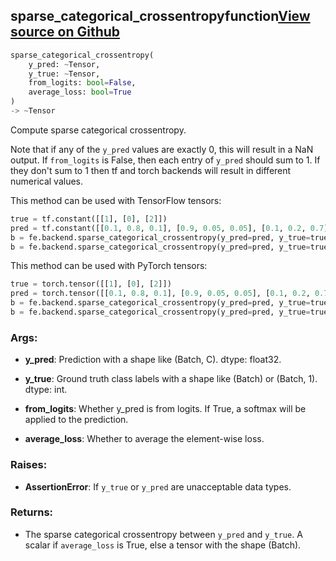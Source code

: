 ## sparse_categorical_crossentropy<span class="tag">function</span><a class="sourcelink" href=https://github.com/fastestimator/fastestimator/blob/r1.0/fastestimator/backend/sparse_categorical_crossentropy.py/#L25-L77>View source on Github</a>
```python
sparse_categorical_crossentropy(
	y_pred: ~Tensor,
	y_true: ~Tensor,
	from_logits: bool=False,
	average_loss: bool=True
)
-> ~Tensor
```
Compute sparse categorical crossentropy.

Note that if any of the `y_pred` values are exactly 0, this will result in a NaN output. If `from_logits` is
False, then each entry of `y_pred` should sum to 1. If they don't sum to 1 then tf and torch backends will
result in different numerical values.

This method can be used with TensorFlow tensors:
```python
true = tf.constant([[1], [0], [2]])
pred = tf.constant([[0.1, 0.8, 0.1], [0.9, 0.05, 0.05], [0.1, 0.2, 0.7]])
b = fe.backend.sparse_categorical_crossentropy(y_pred=pred, y_true=true)  # 0.228
b = fe.backend.sparse_categorical_crossentropy(y_pred=pred, y_true=true, average_loss=False)  # [0.22, 0.11, 0.36]
```

This method can be used with PyTorch tensors:
```python
true = torch.tensor([[1], [0], [2]])
pred = torch.tensor([[0.1, 0.8, 0.1], [0.9, 0.05, 0.05], [0.1, 0.2, 0.7]])
b = fe.backend.sparse_categorical_crossentropy(y_pred=pred, y_true=true)  # 0.228
b = fe.backend.sparse_categorical_crossentropy(y_pred=pred, y_true=true, average_loss=False)  # [0.22, 0.11, 0.36]
```


<h3>Args:</h3>


* **y_pred**: Prediction with a shape like (Batch, C). dtype: float32.

* **y_true**: Ground truth class labels with a shape like (Batch) or (Batch, 1). dtype: int.

* **from_logits**: Whether y_pred is from logits. If True, a softmax will be applied to the prediction.

* **average_loss**: Whether to average the element-wise loss. 

<h3>Raises:</h3>


* **AssertionError**: If `y_true` or `y_pred` are unacceptable data types.

<h3>Returns:</h3>

<ul class="return-block"><li>    The sparse categorical crossentropy between <code>y_pred</code> and <code>y_true</code>. A scalar if <code>average_loss</code> is True, else a
    tensor with the shape (Batch).

</li></ul>


